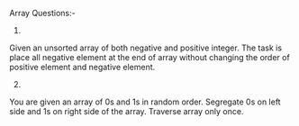 Array Questions:-

1)

Given an unsorted array of both negative and positive integer. The task is place all negative element at the end of array without changing the order of positive element and negative element. 

2)

You are given an array of 0s and 1s in random order. Segregate 0s on left side and 1s on right side of the array. Traverse array only once.
